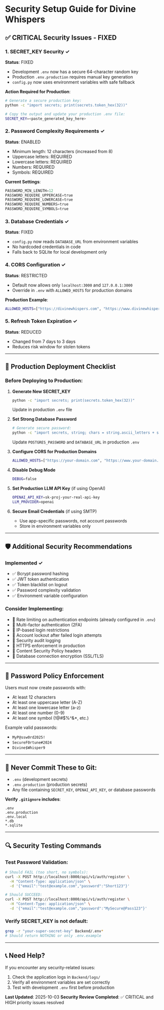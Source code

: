 # Security Setup Guide for Divine Whispers

## ✅ CRITICAL Security Issues - FIXED

### 1. SECRET_KEY Security ✓
**Status**: FIXED
- Development `.env` now has a secure 64-character random key
- Production `.env.production` requires manual key generation
- `config.py` now uses environment variables with safe fallback

**Action Required for Production**:
```bash
# Generate a secure production key:
python -c "import secrets; print(secrets.token_hex(32))"

# Copy the output and update your production .env file:
SECRET_KEY=<paste_generated_key_here>
```

### 2. Password Complexity Requirements ✓
**Status**: ENABLED
- Minimum length: 12 characters (increased from 8)
- Uppercase letters: REQUIRED
- Lowercase letters: REQUIRED
- Numbers: REQUIRED
- Symbols: REQUIRED

**Current Settings**:
```python
PASSWORD_MIN_LENGTH=12
PASSWORD_REQUIRE_UPPERCASE=true
PASSWORD_REQUIRE_LOWERCASE=true
PASSWORD_REQUIRE_NUMBERS=true
PASSWORD_REQUIRE_SYMBOLS=true
```

### 3. Database Credentials ✓
**Status**: FIXED
- `config.py` now reads `DATABASE_URL` from environment variables
- No hardcoded credentials in code
- Falls back to SQLite for local development only

### 4. CORS Configuration ✓
**Status**: RESTRICTED
- Default now allows only `localhost:3000` and `127.0.0.1:3000`
- Override in `.env` with `ALLOWED_HOSTS` for production domains

**Production Example**:
```bash
ALLOWED_HOSTS=["https://divinewhispers.com", "https://www.divinewhispers.com"]
```

### 5. Refresh Token Expiration ✓
**Status**: REDUCED
- Changed from 7 days to 3 days
- Reduces risk window for stolen tokens

---

## 🔐 Production Deployment Checklist

### Before Deploying to Production:

1. **Generate New SECRET_KEY**
   ```bash
   python -c "import secrets; print(secrets.token_hex(32))"
   ```
   Update in production `.env` file

2. **Set Strong Database Password**
   ```bash
   # Generate secure password:
   python -c "import secrets, string; chars = string.ascii_letters + string.digits + string.punctuation; print(''.join(secrets.choice(chars) for _ in range(32)))"
   ```
   Update `POSTGRES_PASSWORD` and `DATABASE_URL` in production `.env`

3. **Configure CORS for Production Domains**
   ```bash
   ALLOWED_HOSTS=["https://your-domain.com", "https://www.your-domain.com"]
   ```

4. **Disable Debug Mode**
   ```bash
   DEBUG=false
   ```

5. **Set Production LLM API Key** (if using OpenAI)
   ```bash
   OPENAI_API_KEY=sk-proj-your-real-api-key
   LLM_PROVIDER=openai
   ```

6. **Secure Email Credentials** (if using SMTP)
   - Use app-specific passwords, not account passwords
   - Store in environment variables only

---

## 🛡️ Additional Security Recommendations

### Implemented ✓
- ✅ Bcrypt password hashing
- ✅ JWT token authentication
- ✅ Token blacklist on logout
- ✅ Password complexity validation
- ✅ Environment variable configuration

### Consider Implementing:
- 🔲 Rate limiting on authentication endpoints (already configured in `.env`)
- 🔲 Multi-factor authentication (2FA)
- 🔲 IP-based login restrictions
- 🔲 Account lockout after failed login attempts
- 🔲 Security audit logging
- 🔲 HTTPS enforcement in production
- 🔲 Content Security Policy headers
- 🔲 Database connection encryption (SSL/TLS)

---

## 📝 Password Policy Enforcement

Users must now create passwords with:
- At least 12 characters
- At least one uppercase letter (A-Z)
- At least one lowercase letter (a-z)
- At least one number (0-9)
- At least one symbol (!@#$%^&*, etc.)

Example valid passwords:
- `MyP@ssw0rd2025!`
- `SecureF0rtune#2024`
- `Divine$Whisper9`

---

## 🚨 Never Commit These to Git:
- `.env` (development secrets)
- `.env.production` (production secrets)
- Any file containing `SECRET_KEY`, `OPENAI_API_KEY`, or database passwords

**Verify `.gitignore` includes**:
```
.env
.env.production
.env.local
*.db
*.sqlite
```

---

## 🔍 Security Testing Commands

### Test Password Validation:
```bash
# Should FAIL (too short, no symbols):
curl -X POST http://localhost:8000/api/v1/auth/register \
  -H "Content-Type: application/json" \
  -d '{"email":"test@example.com","password":"Short123"}'

# Should SUCCEED:
curl -X POST http://localhost:8000/api/v1/auth/register \
  -H "Content-Type: application/json" \
  -d '{"email":"test@example.com","password":"MySecure@Pass123"}'
```

### Verify SECRET_KEY is not default:
```bash
grep -r "your-super-secret-key" Backend/.env*
# Should return NOTHING or only .env.example
```

---

## 📞 Need Help?

If you encounter any security-related issues:
1. Check the application logs in `Backend/logs/`
2. Verify all environment variables are set correctly
3. Test with development `.env` first before production

**Last Updated**: 2025-10-03
**Security Review Completed**: ✅ CRITICAL and HIGH priority issues resolved
